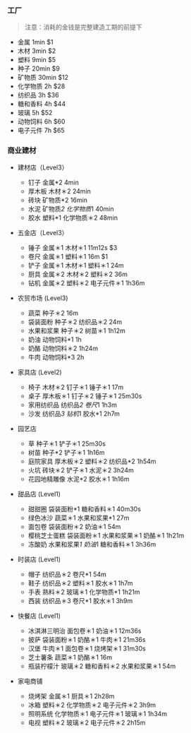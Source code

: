 ### 工厂 

> 注意：消耗的金钱是完整建造工期的前提下

- 金属 1min $1
- 木材 3min $2
- 塑料 9min $5
- 种子 20min $9
- 矿物质 30min $12
- 化学物质 2h $28
- 纺织品 3h $36
- 糖和香料 4h $44
- 玻璃 5h $52
- 动物饲料 6h $60
- 电子元件 7h $65

### 商业建材

- 建材店（Level3）
	
	- 钉子 金属*2 4min
	- 厚木板 木材＊2 24min
	- 砖块 矿物质*2 16min
	- 水泥 矿物质*2 化学物质*1 40min
	- 胶水 塑料*1 化学物质＊2 48min

- 五金店（Level3）
	
	- 锤子 金属＊1 木材＊1 11m12s	$3
	- 卷尺 金属＊1 塑料＊1 16m	$1
	- 铲子 金属＊1 木材＊1 塑料＊1 24m
	- 厨具 金属＊2 木材＊2 塑料＊2 36m
	- 钻机 金属＊2 塑料＊2 电子元件＊1 1h36m
	
- 农贸市场 (Level3)

	- 蔬菜 种子＊2 16m
	- 袋装面粉 种子＊2 纺织品＊2 24m
	- 水果和浆果 种子＊2 树苗＊1 1h12m
	- 奶油 动物饲料*1 1h
	- 奶酪 动物饲料＊2 1h24m
	- 牛肉 动物饲料*3 2h

- 家具店 (Level2)

	- 椅子 木材＊2 钉子＊1 锤子＊1 17m
	- 桌子 厚木板＊1 钉子＊2 锤子＊1 25m30s
	- 家用纺织品 纺织品*2 卷尺*1 1h3m
	- 沙发 纺织品*3 钻机*1 胶水*1 2h7m

- 园艺店

	- 草 种子＊1 铲子＊1 25m30s
	- 树苗 种子*2 铲子＊1 1h16m
	- 庭院家具 厚木板＊2 塑料＊2 纺织品*2		1h54m
	- 火坑 砖块＊2 铲子＊1 水泥＊2 				3h24m
	- 花园地精雕像 水泥*2 胶水＊1				1h16m

- 甜品店 (Level1)
	
	- 甜甜圈 袋装面粉*1 糖和香料＊1	40m30s
	- 绿色冰沙 蔬菜＊1 水果和浆果*1	27m
	- 面包卷 袋装面粉＊2 奶油＊1	54m
	- 樱桃芝士蛋糕 袋装面粉＊1 水果和浆果＊1 奶酪＊1 1h21m
	- 冻酸奶 水果和浆果*1 奶油*1 糖和香料＊1 3h36m

- 时装店 (Level1)
	
	- 帽子 纺织品＊2 卷尺*1 54m
	- 鞋子 纺织品＊2 塑料＊1 胶水＊1 1h7m
	- 手表 熟料＊2 玻璃＊1 化学物质*1 1h21m
	- 西装 纺织品＊3 卷尺*1 胶水＊1 3h9m 

- 快餐店 (Level1)
	
	- 冰淇淋三明治 面包卷＊1 奶油＊1 12m36s
	- 披萨 袋装面粉＊1 奶酪＊1 牛肉＊1 21m36s
	- 汉堡 牛肉＊1 面包卷＊1 烧烤架＊1 31m30s
	- 芝士薯条 蔬菜＊1 奶酪＊1 16m
	- 瓶装柠檬汁 玻璃＊2 糖和香料＊2 水果和浆果＊1 54m

- 家电商铺
	
	- 烧烤架 金属＊1 厨具＊1 2h28m
	- 冰箱 塑料＊2 化学物质＊2 电子元件＊2 3h9m
	- 照明系统 化学物质＊1 电子元件＊1 玻璃＊1 1h34m
	- 电视 塑料＊2 玻璃＊2 电子元件＊2 2h15m